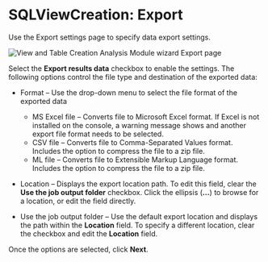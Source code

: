 # SQLViewCreation: Export

Use the Export settings page to specify data export settings.

![View and Table Creation Analysis Module wizard Export page](/img/product_docs/threatprevention/threatprevention/admin/navigation/export.webp)

Select the **Export results data** checkbox to enable the settings. The following options control
the file type and destination of the exported data:

- Format – Use the drop-down menu to select the file format of the exported data

  - MS Excel file – Converts file to Microsoft Excel format. If Excel is not installed on the
    console, a warning message shows and another export file format needs to be selected.
  - CSV file – Converts file to Comma-Separated Values format. Includes the option to compress the
    file to a zip file.
  - ML file – Converts file to Extensible Markup Language format. Includes the option to compress
    the file to a zip file.

- Location – Displays the export location path. To edit this field, clear the **Use the job output
  folder** checkbox. Click the ellipsis (**…**) to browse for a location, or edit the field
  directly.
- Use the job output folder – Use the default export location and displays the path within the
  **Location** field. To specify a different location, clear the checkbox and edit the **Location**
  field.

Once the options are selected, click **Next**.
